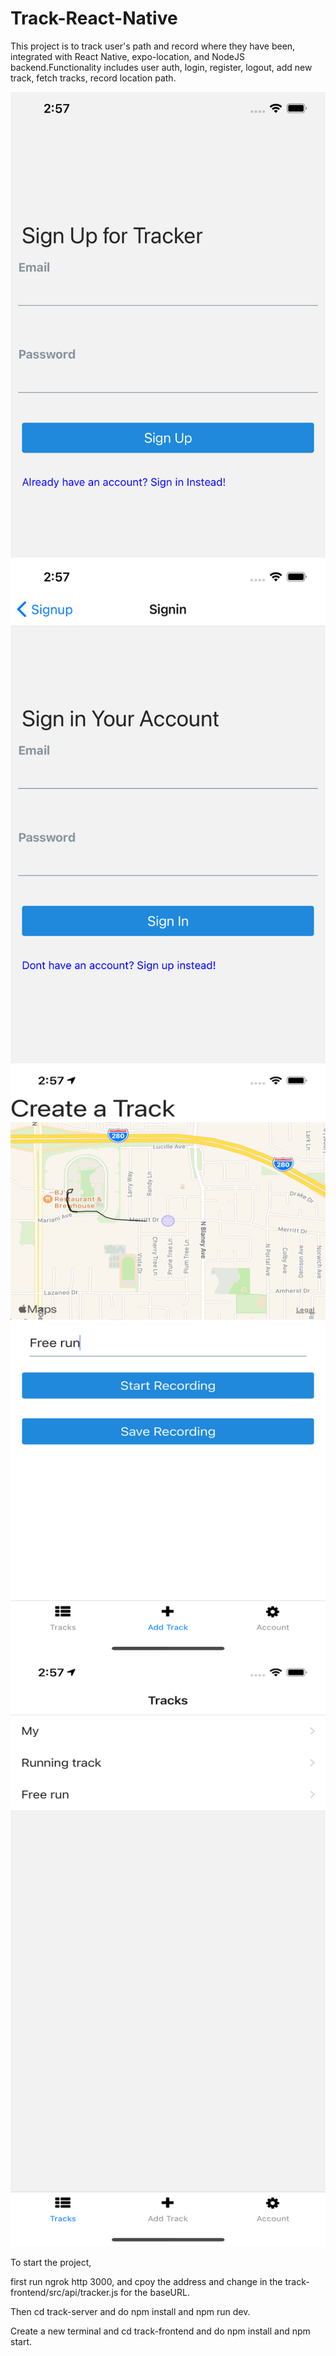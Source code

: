 # Track-React-Native

This project is to track user's path and record where they have been, integrated with React Native, expo-location, and NodeJS backend.Functionality includes user auth, login, register, logout, add new track, fetch tracks, record location path.

![Track-React-Native](/templates/s1.png)
![Track-React-Native](/templates/s2.png)
![Track-React-Native](/templates/s3.png)
![Track-React-Native](/templates/s4.png)

To start the project,

first run ngrok http 3000, and cpoy the address and change in the track-frontend/src/api/tracker.js for the baseURL.

Then cd track-server and do npm install and npm run dev.

Create a new terminal and cd track-frontend and do npm install and npm start.

